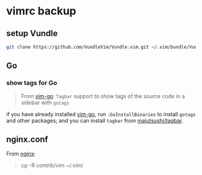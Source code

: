 # vimrc backup

## setup Vundle

```bash
git clone https://github.com/VundleVim/Vundle.vim.git ~/.vim/bundle/Vundle.vim
```

## Go

### show tags for Go

> From [vim-go](https://github.com/fatih/vim-go):
> `Tagbar` support to show tags of the source code in a sidebar with `gotags`

if you have already installed [vim-go](https://github.com/fatih/vim-go), run `:GoInstallBinaries` to
install `gotags` and other packages; and you can install `tagbar` from [majutsushi/tagbar](https://github.com/majutsushi/tagbar).

## nginx.conf

From [nginx](https://github.com/nginx/nginx/blob/release-1.11.10/contrib/README#L17):

> cp -R contrib/vim ~/.vim/
